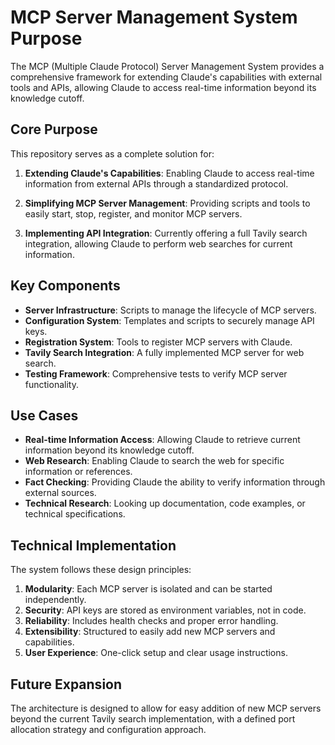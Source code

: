 # MCP Server Management System Purpose

The MCP (Multiple Claude Protocol) Server Management System provides a comprehensive framework for extending Claude's capabilities with external tools and APIs, allowing Claude to access real-time information beyond its knowledge cutoff.

## Core Purpose

This repository serves as a complete solution for:

1. **Extending Claude's Capabilities**: Enabling Claude to access real-time information from external APIs through a standardized protocol.

2. **Simplifying MCP Server Management**: Providing scripts and tools to easily start, stop, register, and monitor MCP servers.

3. **Implementing API Integration**: Currently offering a full Tavily search integration, allowing Claude to perform web searches for current information.

## Key Components

- **Server Infrastructure**: Scripts to manage the lifecycle of MCP servers.
- **Configuration System**: Templates and scripts to securely manage API keys.
- **Registration System**: Tools to register MCP servers with Claude.
- **Tavily Search Integration**: A fully implemented MCP server for web search.
- **Testing Framework**: Comprehensive tests to verify MCP server functionality.

## Use Cases

- **Real-time Information Access**: Allowing Claude to retrieve current information beyond its knowledge cutoff.
- **Web Research**: Enabling Claude to search the web for specific information or references.
- **Fact Checking**: Providing Claude the ability to verify information through external sources.
- **Technical Research**: Looking up documentation, code examples, or technical specifications.

## Technical Implementation

The system follows these design principles:

1. **Modularity**: Each MCP server is isolated and can be started independently.
2. **Security**: API keys are stored as environment variables, not in code.
3. **Reliability**: Includes health checks and proper error handling.
4. **Extensibility**: Structured to easily add new MCP servers and capabilities.
5. **User Experience**: One-click setup and clear usage instructions.

## Future Expansion

The architecture is designed to allow for easy addition of new MCP servers beyond the current Tavily search implementation, with a defined port allocation strategy and configuration approach.